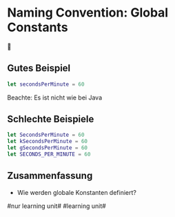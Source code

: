 # Naming Convention: Global Constants
💬

## Gutes Beispiel

```swift
let secondsPerMinute = 60
```

Beachte: Es ist nicht wie bei Java

## Schlechte Beispiele

```swift
let SecondsPerMinute = 60
let kSecondsPerMinute = 60
let gSecondsPerMinute = 60
let SECONDS_PER_MINUTE = 60
```

## Zusammenfassung
- Wie werden globale Konstanten definiert?


#nur learning unit# #learning unit#